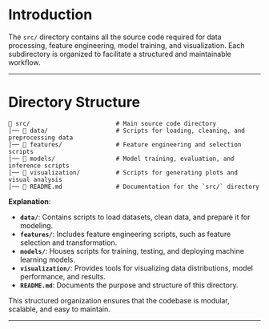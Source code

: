 # Introduction

The `src/` directory contains all the source code required for data processing, feature engineering, model training, and visualization. Each subdirectory is organized to facilitate a structured and maintainable workflow.

---

# Directory Structure

```
📂 src/                        # Main source code directory  
│── 📂 data/                   # Scripts for loading, cleaning, and preprocessing data  
│── 📂 features/               # Feature engineering and selection scripts  
│── 📂 models/                 # Model training, evaluation, and inference scripts  
│── 📂 visualization/          # Scripts for generating plots and visual analysis  
│── 📜 README.md               # Documentation for the `src/` directory  
```

**Explanation**:

- **`data/`**: Contains scripts to load datasets, clean data, and prepare it for modeling.  
- **`features/`**: Includes feature engineering scripts, such as feature selection and transformation.  
- **`models/`**: Houses scripts for training, testing, and deploying machine learning models.  
- **`visualization/`**: Provides tools for visualizing data distributions, model performance, and results.  
- **`README.md`**: Documents the purpose and structure of this directory.  

This structured organization ensures that the codebase is modular, scalable, and easy to maintain.

---
